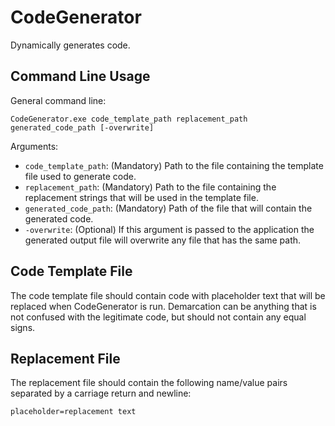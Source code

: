 # CodeGenerator

Dynamically generates code.

## Command Line Usage

General command line:
```
CodeGenerator.exe code_template_path replacement_path generated_code_path [-overwrite]
```

Arguments:

* ```code_template_path```: (Mandatory) Path to the file containing the template file used to generate code.
* ```replacement_path```: (Mandatory) Path to the file containing the replacement strings that will be used in the template file.
* ```generated_code_path```: (Mandatory) Path of the file that will contain the generated code.
* ```-overwrite```: (Optional) If this argument is passed to the application the generated output file will overwrite any file that has the same path.

## Code Template File

The code template file should contain code with placeholder text that will be replaced when CodeGenerator is run.  Demarcation can be anything that is not confused with the legitimate code, but should not contain any equal signs.

## Replacement File

The replacement file should contain the following name/value pairs separated by a carriage return and newline:
```
placeholder=replacement text
```